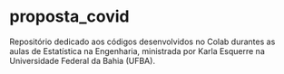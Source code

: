 # proposta_covid
Repositório dedicado aos códigos desenvolvidos no Colab durantes as aulas de Estatística na Engenharia, ministrada por Karla Esquerre na Universidade Federal da Bahia (UFBA).
